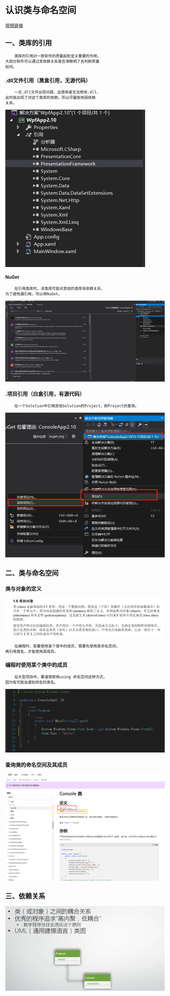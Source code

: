 # 认识类与命名空间
[视频链接](https://www.bilibili.com/video/BV1wx411K7rb?p=3)
## 一、类库的引用
```
    类库的引用对一款软件的质量起到至关重要的作用，
大部分软件可以通过其依赖关系是否清晰明了去判断质量
如何。
```
### .dll文件引用（黑盒引用，无源代码）
```
    一旦.dll文件出现问题，且使用者无法修改.dll，
此时就出现了对这个类库的依赖。所以尽量取用弱依赖
关系。
```
![image](https://github.com/sumo123456789/CSharpLanguage/blob/main/image/2.4.png)
#### NuGet
```
    在引用类库时，该类库可能对其他的类库有依赖关系，
为了避免漏引用，可以用NuGet。
```
![image](https://github.com/sumo123456789/CSharpLanguage/blob/main/image/2.5.png)
### .项目引用（白盒引用，有源代码）
```
    在一个Solution中引用其他Solution的Project，即Project的重用。
```
![image](https://github.com/sumo123456789/CSharpLanguage/blob/main/image/2.6.png)
## 二、类与命名空间
### 类与对象的定义
![image](https://github.com/sumo123456789/CSharpLanguage/blob/main/image/2.1.png)
```
    在编程时，若要使用某个类中的成员，需要先使用其命名空间，
再引用类名，才能使用其成员。
```
### 编程时使用某个类中的成员
```
    在大型项目中，要谨慎使用using 命名空间这种方式，
因为有可能会遇到同名的类名。
```
![image](https://github.com/sumo123456789/CSharpLanguage/blob/main/image/2.2.png)
### 查询类的命名空间及其成员
![image](https://github.com/sumo123456789/CSharpLanguage/blob/main/image/2.3.png)
## 三、依赖关系
![image](https://github.com/sumo123456789/CSharpLanguage/blob/main/image/2.7.png)
